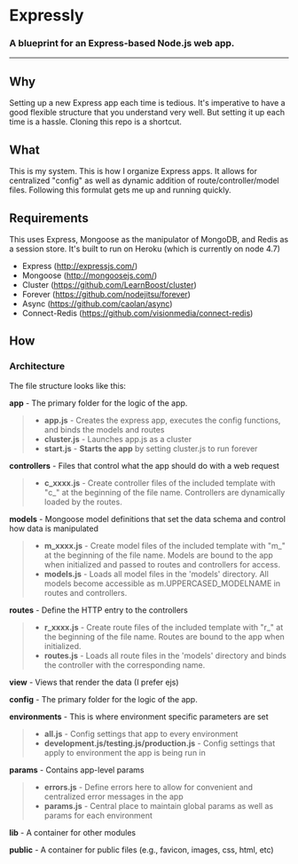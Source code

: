 # Expressly
### A blueprint for an Express-based Node.js web app.

----

## Why
Setting up a new Express app each time is tedious. It's imperative to have a good flexible structure that you understand very well. But setting it up each time is a hassle. Cloning this repo is a shortcut.

## What
This is my system. This is how I organize Express apps. It allows for centralized "config" as well as dynamic addition of route/controller/model files. Following this formulat gets me up and running quickly.

## Requirements
This uses Express, Mongoose as the manipulator of MongoDB, and Redis as a session store. It's built to run on Heroku (which is currently on node 4.7)

* Express	(http://expressjs.com/)
* Mongoose (http://mongoosejs.com/)
* Cluster (https://github.com/LearnBoost/cluster)
* Forever (https://github.com/nodejitsu/forever)
* Async (https://github.com/caolan/async)
* Connect-Redis (https://github.com/visionmedia/connect-redis)

## How

### Architecture

The file structure looks like this:

**app** - The primary folder for the logic of the app.

> * **app.js** - Creates the express app, executes the config functions, and binds the models and routes
> * **cluster.js** - Launches app.js as a cluster
> * **start.js** - **Starts the app** by setting cluster.js to run forever

**controllers** - Files that control what the app should do with a web request

> * **c_xxxx.js** - Create controller files of the included template with "c_" at the beginning of the file name. Controllers are dynamically loaded by the routes.

**models** - Mongoose model definitions that set the data schema and control how data is manipulated

> * **m_xxxx.js** - Create model files of the included template with "m_" at the beginning of the file name. Models are bound to the app when initialized and passed to routes and controllers for access.
> * **models.js** - Loads all model files in the 'models' directory. All models become accessible as m.UPPERCASED_MODELNAME in routes and controllers.

**routes** - Define the HTTP entry to the controllers

> * **r_xxxx.js** - Create route files of the included template with "r_" at the beginning of the file name. Routes are bound to the app when initialized.
> * **routes.js** - Loads all route files in the 'models' directory and binds the controller with the corresponding name.

**view** - Views that render the data (I prefer ejs)

**config** - The primary folder for the logic of the app.  

**environments** - This is where environment specific parameters are set

> * **all.js** - Config settings that app to every environment
> * **development.js/testing.js/production.js** - Config settings that apply to environment the app is being run in

**params** - Contains app-level params

> * **errors.js** - Define errors here to allow for convenient and centralized error messages in the app
> * **params.js** - Central place to maintain global params as well as params for each environment

**lib** - A container for other modules

**public** - A container for public files (e.g., favicon, images, css, html, etc)